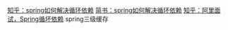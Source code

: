 [知乎：spring如何解决循环依赖](https://zhuanlan.zhihu.com/p/84267654)
[简书：spring如何解决循环依赖](https://www.jianshu.com/p/8bb67ca11831)
[知乎：阿里面试，Spring循坏依赖](https://zhuanlan.zhihu.com/p/186212601)
spring三级缓存
